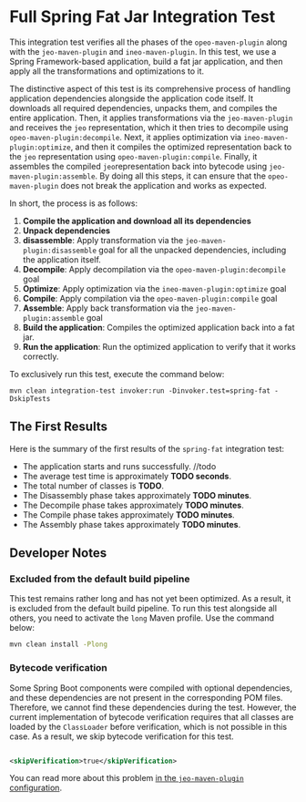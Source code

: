 # Full Spring Fat Jar Integration Test

This integration test verifies all the phases of the `opeo-maven-plugin` along
with the `jeo-maven-plugin` and `ineo-maven-plugin`. In this test, we use a
Spring Framework-based application, build a fat jar application, and then apply
all the transformations and optimizations to it.

The distinctive aspect of this test is its comprehensive process of handling
application dependencies alongside the application code itself. It downloads all
required dependencies, unpacks them, and compiles the entire application. Then,
it applies transformations via the `jeo-maven-plugin` and receives the `jeo`
representation, which it then tries to decompile
using `opeo-maven-plugin:decompile`. Next, it applies optimization via
`ineo-maven-plugin:optimize`, and then it compiles the optimized representation
back to the `jeo` representation using `opeo-maven-plugin:compile`. Finally, it
assembles the compiled `jeo`representation back into bytecode using
`jeo-maven-plugin:assemble`. By doing all this steps, it can ensure that
the `opeo-maven-plugin` does not break the application and works as expected.

In short, the process is as follows:

1. **Compile the application and download all its dependencies**
2. **Unpack dependencies**
3. **disassemble**: Apply transformation via the `jeo-maven-plugin:disassemble`
   goal for all the unpacked dependencies, including the application itself.
4. **Decompile**: Apply decompilation via the `opeo-maven-plugin:decompile` goal
5. **Optimize**: Apply optimization via the `ineo-maven-plugin:optimize` goal
6. **Compile**: Apply compilation via the `opeo-maven-plugin:compile` goal
7. **Assemble**: Apply back transformation via the `jeo-maven-plugin:assemble`
   goal
8. **Build the application**: Compiles the optimized application back into a
   fat jar.
9. **Run the application**: Run the optimized application to verify that it
   works correctly.

To exclusively run this test, execute the command below:

```shell
mvn clean integration-test invoker:run -Dinvoker.test=spring-fat -DskipTests
```

## The First Results

Here is the summary of the first results of the `spring-fat` integration test:

- The application starts and runs successfully. //todo
- The average test time is approximately **TODO seconds**.
- The total number of classes is **TODO**.
- The Disassembly phase takes approximately **TODO minutes**.
- The Decompile phase takes approximately **TODO minutes**.
- The Compile phase takes approximately **TODO minutes**.
- The Assembly phase takes approximately **TODO minutes**.

## Developer Notes

### Excluded from the default build pipeline

This test remains rather long and has not yet been optimized. As a result, it
is excluded from the default build pipeline. To run this test alongside all
others, you need to activate the `long` Maven profile. Use the command below:

```bash
mvn clean install -Plong
```

### Bytecode verification

Some Spring Boot components were compiled with optional dependencies, and these
dependencies are not present in the corresponding POM files. Therefore, we
cannot find these dependencies during the test. However, the current
implementation of bytecode verification requires that all classes are loaded by
the `ClassLoader` before verification, which is not possible in this case. As a
result, we skip bytecode verification for this test.

```xml

<skipVerification>true</skipVerification>
```

You can read more about this problem [in
the `jeo-maven-plugin` configuration](https://github.com/objectionary/jeo-maven-plugin/tree/master/src/it/spring-fat#bytecode-verification).


